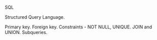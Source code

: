 SQL

Structured Query Language.

Primary key.
Foreign key.
Constraints - NOT NULL, UNIQUE.
JOIN and UNION.
Subqueries.
